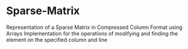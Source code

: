 # Sparse-Matrix
Representation of a Sparse Matrix in Compressed Column Format using Arrays
Implementation for the operations of modifying and finding the element on the specified column and line
